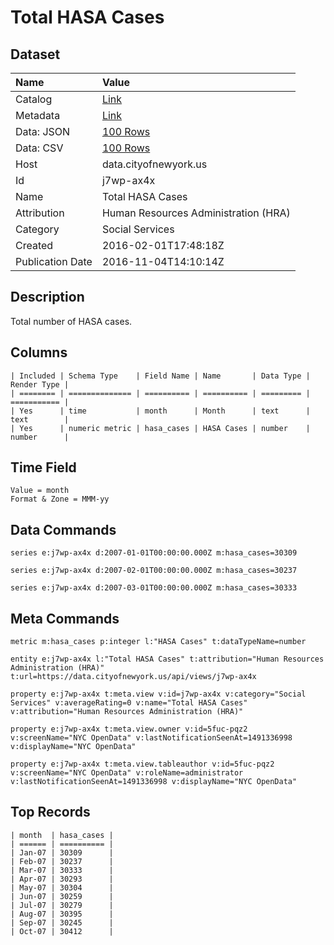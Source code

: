# Total HASA Cases

## Dataset

| Name | Value |
| :--- | :---- |
| Catalog | [Link](https://catalog.data.gov/dataset/total-hasa-cases) |
| Metadata | [Link](https://data.cityofnewyork.us/api/views/j7wp-ax4x) |
| Data: JSON | [100 Rows](https://data.cityofnewyork.us/api/views/j7wp-ax4x/rows.json?max_rows=100) |
| Data: CSV | [100 Rows](https://data.cityofnewyork.us/api/views/j7wp-ax4x/rows.csv?max_rows=100) |
| Host | data.cityofnewyork.us |
| Id | j7wp-ax4x |
| Name | Total HASA Cases |
| Attribution | Human Resources Administration (HRA) |
| Category | Social Services |
| Created | 2016-02-01T17:48:18Z |
| Publication Date | 2016-11-04T14:10:14Z |

## Description

Total number of HASA cases.

## Columns

```ls
| Included | Schema Type    | Field Name | Name       | Data Type | Render Type |
| ======== | ============== | ========== | ========== | ========= | =========== |
| Yes      | time           | month      | Month      | text      | text        |
| Yes      | numeric metric | hasa_cases | HASA Cases | number    | number      |
```

## Time Field

```ls
Value = month
Format & Zone = MMM-yy
```

## Data Commands

```ls
series e:j7wp-ax4x d:2007-01-01T00:00:00.000Z m:hasa_cases=30309

series e:j7wp-ax4x d:2007-02-01T00:00:00.000Z m:hasa_cases=30237

series e:j7wp-ax4x d:2007-03-01T00:00:00.000Z m:hasa_cases=30333
```

## Meta Commands

```ls
metric m:hasa_cases p:integer l:"HASA Cases" t:dataTypeName=number

entity e:j7wp-ax4x l:"Total HASA Cases" t:attribution="Human Resources Administration (HRA)" t:url=https://data.cityofnewyork.us/api/views/j7wp-ax4x

property e:j7wp-ax4x t:meta.view v:id=j7wp-ax4x v:category="Social Services" v:averageRating=0 v:name="Total HASA Cases" v:attribution="Human Resources Administration (HRA)"

property e:j7wp-ax4x t:meta.view.owner v:id=5fuc-pqz2 v:screenName="NYC OpenData" v:lastNotificationSeenAt=1491336998 v:displayName="NYC OpenData"

property e:j7wp-ax4x t:meta.view.tableauthor v:id=5fuc-pqz2 v:screenName="NYC OpenData" v:roleName=administrator v:lastNotificationSeenAt=1491336998 v:displayName="NYC OpenData"
```

## Top Records

```ls
| month  | hasa_cases | 
| ====== | ========== | 
| Jan-07 | 30309      | 
| Feb-07 | 30237      | 
| Mar-07 | 30333      | 
| Apr-07 | 30293      | 
| May-07 | 30304      | 
| Jun-07 | 30259      | 
| Jul-07 | 30279      | 
| Aug-07 | 30395      | 
| Sep-07 | 30245      | 
| Oct-07 | 30412      | 
```